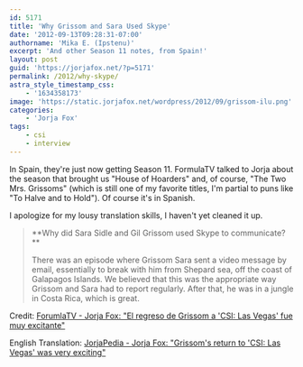 ```yaml
---
id: 5171
title: 'Why Grissom and Sara Used Skype'
date: '2012-09-13T09:28:31-07:00'
authorname: 'Mika E. (Ipstenu)'
excerpt: 'And other Season 11 notes, from Spain!'
layout: post
guid: 'https://jorjafox.net/?p=5171'
permalink: /2012/why-skype/
astra_style_timestamp_css:
    - '1634358173'
image: 'https://static.jorjafox.net/wordpress/2012/09/grissom-ilu.png'
categories:
    - 'Jorja Fox'
tags:
    - csi
    - interview
---
```


In Spain, they're just now getting Season 11. FormulaTV talked to Jorja about the season that brought us "House of Hoarders" and, of course, "The Two Mrs. Grissoms" (which is still one of my favorite titles, I'm partial to puns like "To Halve and to Hold"). Of course it's in Spanish.

I apologize for my lousy translation skills, I haven't yet cleaned it up.
<blockquote>**Why did Sara Sidle and Gil Grissom used Skype to communicate?**

There was an episode where Grissom Sara sent a video message by email, essentially to break with him from Shepard sea, off the coast of Galapagos Islands. We believed that this was the appropriate way Grissom and Sara had to report regularly. After that, he was in a jungle in Costa Rica, which is great.</blockquote>
Credit: <a href="http://www.formulatv.com/noticias/26889/jorja-fox-regreso-grissom-csi-las-vegas-muy-excitante/">ForumlaTV - Jorja Fox: "El regreso de Grissom a 'CSI: Las Vegas' fue muy excitante"</a>

English Translation: <a href="https://jorjafox.net/wiki/FormulaTV_(13_September_2012)">JorjaPedia - Jorja Fox: "Grissom's return to 'CSI: Las Vegas' was very exciting"</a>
